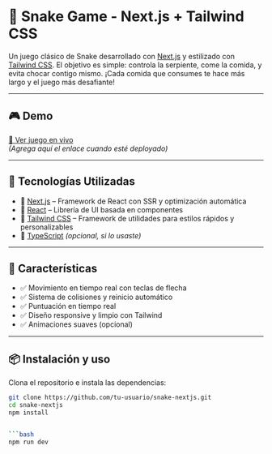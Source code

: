 # 🐍 Snake Game - Next.js + Tailwind CSS

Un juego clásico de Snake desarrollado con [Next.js](https://nextjs.org/) y estilizado con [Tailwind CSS](https://tailwindcss.com/). El objetivo es simple: controla la serpiente, come la comida, y evita chocar contigo mismo. ¡Cada comida que consumes te hace más largo y el juego más desafiante!

---

## 🎮 Demo

[🚀 Ver juego en vivo](https://tudominio.com)  
*(Agrega aquí el enlace cuando esté deployado)*

---

## 🧰 Tecnologías Utilizadas

- 🔹 [Next.js](https://nextjs.org/) – Framework de React con SSR y optimización automática
- 🔹 [React](https://react.dev/) – Librería de UI basada en componentes
- 🔹 [Tailwind CSS](https://tailwindcss.com/) – Framework de utilidades para estilos rápidos y personalizables
- 🔹 [TypeScript](https://www.typescriptlang.org/) *(opcional, si lo usaste)*

---

## 🚀 Características

- ✅ Movimiento en tiempo real con teclas de flecha
- ✅ Sistema de colisiones y reinicio automático
- ✅ Puntuación en tiempo real
- ✅ Diseño responsive y limpio con Tailwind
- ✅ Animaciones suaves (opcional)

---

## 📦 Instalación y uso

Clona el repositorio e instala las dependencias:

```bash
git clone https://github.com/tu-usuario/snake-nextjs.git
cd snake-nextjs
npm install


```bash
npm run dev
